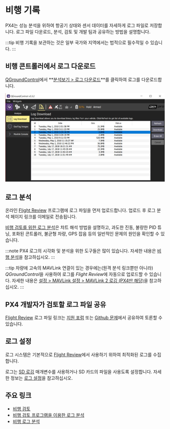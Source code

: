 # 비행 기록

PX4는 성능 분석을 위하여 항공기 상태와 센서 데이터를 자세하게 로그 파일로 저장합니다. 로그 파일 다운로드, 분석, 검토 및 개발 팀과 공유하는 방법을 설명합니다.

:::tip
비행 기록을 보관하는 것은 일부 국가와 지역에서는 법적으로 필수적일 수 있습니다.
:::

## 비행 콘트롤러에서 로그 다운로드

[QGroundControl](http://qgroundcontrol.com/)에서 **[분석보기 &gt; 로그 다운로드](https://docs.qgroundcontrol.com/en/analyze_view/log_download.html)**를 클릭하여 로그를 다운로드합니다.

![비행 로그 다운로드](../../assets/qgc/analyze/log_download.jpg)

## 로그 분석

온라인 [Flight Review](http://logs.px4.io) 프로그램에 로그 파일을 먼저 업로드합니다. 업로드 후 로그 분석 페이지 링크를 이메일로 전송됩니다.

[비행 검토를 위한 로그 분석](../log/flight_review.md)은 챠트 해석 방법을 설명하고, 과도한 진동, 불량한 PID 튜닝, 포화된 콘트롤러, 불균형 차량, GPS 잡음 등의 일반적인 문제의 원인을 확인할 수 있습니다.

:::note PX4 로그의 시각화 및 분석을 위한 도구들은 많이 있습니다. 자세한 내용은 [비행 분석](../dev_log/flight_log_analysis.md)을 참고하십시오.
:::

:::tip
차량에 고속의 MAVLink 연결이 있는 경우에는(원격 분석 링크뿐만 아니라) *QGroundControl*을 사용하여 로그를 *Flight Review*에 자동으로 업로드할 수 있습니다. 자세한 내용은 [설정 &gt; MAVLink 설정 &gt; MAVLink 2 로깅 (PX4만 해당)](https://docs.qgroundcontrol.com/en/SettingsView/MAVLink.html#logging)을 참고하십시오.
:::

## PX4 개발자가 검토할 로그 파일 공유

[Flight Review](http://logs.px4.io) 로그 파일 링크는 [지원 포럼](../contribute/support.md#forums-and-chat) 또는 [Github 문제](../README.md#reporting-bugs-issues)에서 공유하여 토론할 수 있습니다.

## 로그 설정

로그 시스템은 기본적으로 [Flight Review](http://logs.px4.io)에서 사용하기 위하여 최적화된 로그를 수집합니다.

로그는 [SD 로깅](../advanced_config/parameter_reference.md#sd-logging) 매개변수를 사용하거나 SD 카드의 파일을 사용도록 설정합니다. 자세한 정보는 [로그 설정](../dev_log/logging.md#configuration)을 참고하십시오.

## 주요 링크

- [비행 검토](http://logs.px4.io)
- [비행 검토 프로그램을 이용한 로그 분석](../log/flight_review.md)
- [비행 로그 분석](../dev_log/flight_log_analysis.md)